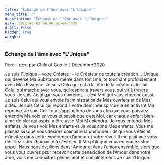 ```yaml
---
title: "Échange de l'âme avec 'L'Unique'"
menu_title: ""
description: "Échange de l'âme avec 'L'Unique'"
date: 2022-06-01 06:00:01+00:1333
draft: False
hidden: True
weight:
---
```

### Échange de l'âme avec "L'Unique"

Père - reçu par Child of God le 3 Décembre 2020

Je suis l’Unique – votre Créateur – le Créateur de toute la création.
L’Unique qui déverse Ma Substance même dans ton âme, te touchant profondément avec Mon Essence.
Je suis Celui qui est à la tête de la création.
Je suis Celui qui marche avec vous, qui respire à travers vous, qui vit à travers vous.
Je suis Celui que vous cherchez – c’est Moi qui vous cherche aussi.
Je suis Celui qui vous envoie l’administration de Mes ouvriers et de Mes aides.
Je suis Celui qui répond à votre demande spirituelle en activant Ma réponse.
Je suis Celui qui s’approchera de vous afin que vous puissiez entendre Ma voix en vous et savoir que c’est Moi, car chaque enfant bien-aimé de Moi qui aspire à être avec Moi M’entendra. Je vous entends Mes enfants, Je vous vois Mes enfants et Je vous aime Mes enfants.
Vous me plaisez lorsque vous désirez connaître la profondeur de qui vous êtes et m’invitez dans cette expérience d’amour et votre réveil. Il me plaît que vous désiriez aider l’humanité à s’éveiller. Il Me plaît que vous entendiez Mon appel. Nous nous éveillons dans l’Amour et dans l’union ensemble, alors que vous vous ouvrez pour recevoir cette bénédiction de l’Amour dans votre âme, vous me connaîtrez pleinement et complètement.
Je suis l’Unique.
